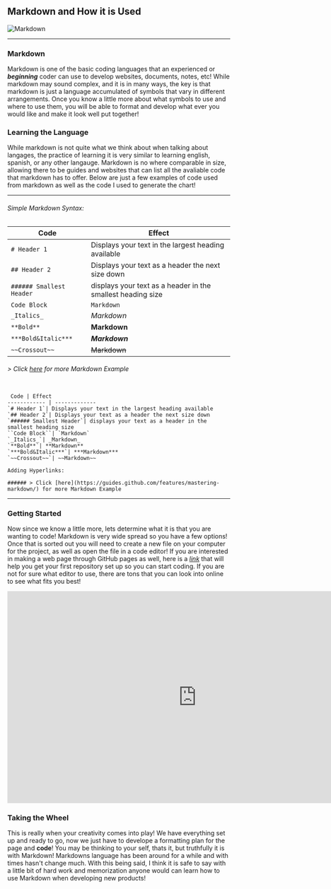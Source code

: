 ## Markdown and How it is Used

![Markdown](https://static1.makeuseofimages.com/wordpress/wp-content/uploads/2015/12/learn-markdown.jpg)

----

### Markdown

Markdown is one of the basic coding languages that an experienced or ***beginning*** coder can use to develop websites, documents, notes, etc! While markdown may sound complex, and it is in many ways, the key is that markdown is just a language accumulated of symbols that vary in different arrangements. Once you know a little more about what symbols to use and where to use them, you will be able to format and develop what ever you would like and make it look well put together! 

### Learning the Language 

While markdown is not quite what we think about when talking about langages, the practice of learning it is very similar to learning english, spanish, or any other langauge. Markdown is no where comparable in size, allowing there to be guides and websites that can list all the avaliable code that markdown has to offer. Below are just a few examples of code used from markdown as well as the code I used to generate the chart!

----

###### Simple Markdown Syntax:

Code | Effect
------------ | -------------
`# Header 1`| Displays your text in the largest heading available
`## Header 2`| Displays your text as a header the next size down
`###### Smallest Header`| displays your text as a header in the smallest heading size
``Code Block``| `Markdown`
`_Italics_`| _Markdown_ 
`**Bold**`| **Markdown**
`***Bold&Italic***`| ***Markdown***
`~~Crossout~~`| ~~Markdown~~


###### > Click [here](https://guides.github.com/features/mastering-markdown/) for more Markdown Example

```

 Code | Effect
------------ | -------------
`# Header 1`| Displays your text in the largest heading available
`## Header 2`| Displays your text as a header the next size down
`###### Smallest Header`| displays your text as a header in the smallest heading size
``Code Block``| `Markdown`
`_Italics_`| _Markdown_ 
`**Bold**`| **Markdown**
`***Bold&Italic***`| ***Markdown***
`~~Crossout~~`| ~~Markdown~~

Adding Hyperlinks:

###### > Click [here](https://guides.github.com/features/mastering-markdown/) for more Markdown Example

```

----

### Getting Started

Now since we know a little more, lets determine what it is that you are wanting to code! Markdown is very wide spread so you have a few options! Once that is sorted out you will need to create a new file on your computer for the project, as well as open the file in a code editor! If you are interested in making a web page through GitHub pages as well, here is a [_link_](https://pages.github.com/) that will help you get your first repository set up so you can start coding.  If you are not for sure what editor to use, there are tons that you can look into online to see what fits you best!


<iframe width="853" height="480" src="https://www.youtube.com/embed/2MsN8gpT6jY" title="YouTube video player" frameborder="0" allow="accelerometer; autoplay; clipboard-write; encrypted-media; gyroscope; picture-in-picture" allowfullscreen></iframe>


### Taking the Wheel

This is really when your creativity comes into play! We have everything set up and ready to go, now we just have to develope a formatting plan for the page and **code**! You may be thinking to your self, thats it, but truthfully it is with Markdown! Markdowns language has been around for a while and with times hasn't change much. With this being said, I think it is safe to say with a little bit of hard work and memorization anyone would can learn how to use Markdown when developing new products!
